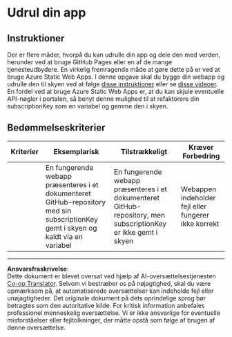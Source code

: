 <!--
CO_OP_TRANSLATOR_METADATA:
{
  "original_hash": "0ccdc1faa676a485c4c6ecbddb9f9067",
  "translation_date": "2025-08-27T21:35:23+00:00",
  "source_file": "3-transport/lessons/3-visualize-location-data/assignment.md",
  "language_code": "da"
}
-->
# Udrul din app

## Instruktioner

Der er flere måder, hvorpå du kan udrulle din app og dele den med verden, herunder ved at bruge GitHub Pages eller en af de mange tjenesteudbydere. En virkelig fremragende måde at gøre dette på er ved at bruge Azure Static Web Apps. I denne opgave skal du bygge din webapp og udrulle den til skyen ved at følge [disse instruktioner](https://github.com/Azure/static-web-apps-cli) eller se [disse videoer](https://www.youtube.com/watch?v=ADVGIXciYn8&list=PLlrxD0HtieHgMPeBaDQFx9yNuFxx6S1VG&index=3).  
En fordel ved at bruge Azure Static Web Apps er, at du kan skjule eventuelle API-nøgler i portalen, så benyt denne mulighed til at refaktorere din subscriptionKey som en variabel og gemme den i skyen.

## Bedømmelseskriterier

| Kriterier | Eksemplarisk                                                                                                                           | Tilstrækkeligt                                                                                                     | Kræver Forbedring                                  |
| --------- | --------------------------------------------------------------------------------------------------------------------------------------- | ------------------------------------------------------------------------------------------------------------------ | -------------------------------------------------- |
|           | En fungerende webapp præsenteres i et dokumenteret GitHub-repository med sin subscriptionKey gemt i skyen og kaldt via en variabel      | En fungerende webapp præsenteres i et dokumenteret GitHub-repository, men subscriptionKey er ikke gemt i skyen     | Webappen indeholder fejl eller fungerer ikke korrekt |

---

**Ansvarsfraskrivelse**:  
Dette dokument er blevet oversat ved hjælp af AI-oversættelsestjenesten [Co-op Translator](https://github.com/Azure/co-op-translator). Selvom vi bestræber os på nøjagtighed, skal du være opmærksom på, at automatiserede oversættelser kan indeholde fejl eller unøjagtigheder. Det originale dokument på dets oprindelige sprog bør betragtes som den autoritative kilde. For kritisk information anbefales professionel menneskelig oversættelse. Vi er ikke ansvarlige for eventuelle misforståelser eller fejltolkninger, der måtte opstå som følge af brugen af denne oversættelse.